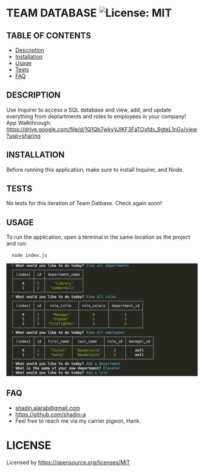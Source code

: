 
  # TEAM DATABASE ![License: MIT](https://img.shields.io/badge/License-MIT-yellow.svg)

  ## TABLE OF CONTENTS
  * [Description](#description)
  * [Installation](#installation)
  * [Usage](#usage)
  * [Tests](#tests)
  * [FAQ](#faq)


  ## DESCRIPTION
  Use Inquirer to access a SQL database and view, add, and update everything from deptartments and roles to employees in your company!
  </br> App Walkthrough: https://drive.google.com/file/d/1Q1Qb7wkyVJlKF3FaTOxfdx_9gteL1nGx/view?usp=sharing

  ## INSTALLATION
 Before running this application, make sure to install Inquirer, and Node.

  ## TESTS
No tests for this iteration of Team Datbase. Check again soon!

  ## USAGE
  To run the application, open a terminal in the same location as the project and run:
      
      node index.js

  ![App in Use](assets/images/module12_screenshot.png)

  ## FAQ
  * shadin.alarab@gmail.com
  * https://github.com/shadin-a
  * Feel free to reach me via my carrier pigeon, Hank.

  # LICENSE
  
  Licensed by https://opensource.org/licenses/MIT
